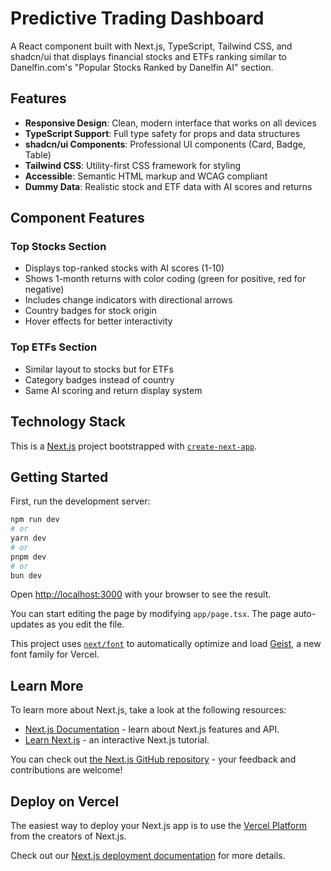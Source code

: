 # Predictive Trading Dashboard

A React component built with Next.js, TypeScript, Tailwind CSS, and shadcn/ui that displays financial stocks and ETFs ranking similar to Danelfin.com's "Popular Stocks Ranked by Danelfin AI" section.

## Features

- **Responsive Design**: Clean, modern interface that works on all devices
- **TypeScript Support**: Full type safety for props and data structures  
- **shadcn/ui Components**: Professional UI components (Card, Badge, Table)
- **Tailwind CSS**: Utility-first CSS framework for styling
- **Accessible**: Semantic HTML markup and WCAG compliant
- **Dummy Data**: Realistic stock and ETF data with AI scores and returns

## Component Features

### Top Stocks Section
- Displays top-ranked stocks with AI scores (1-10)
- Shows 1-month returns with color coding (green for positive, red for negative)
- Includes change indicators with directional arrows
- Country badges for stock origin
- Hover effects for better interactivity

### Top ETFs Section  
- Similar layout to stocks but for ETFs
- Category badges instead of country
- Same AI scoring and return display system

## Technology Stack

This is a [Next.js](https://nextjs.org) project bootstrapped with [`create-next-app`](https://nextjs.org/docs/app/api-reference/cli/create-next-app).

## Getting Started

First, run the development server:

```bash
npm run dev
# or
yarn dev
# or
pnpm dev
# or
bun dev
```

Open [http://localhost:3000](http://localhost:3000) with your browser to see the result.

You can start editing the page by modifying `app/page.tsx`. The page auto-updates as you edit the file.

This project uses [`next/font`](https://nextjs.org/docs/app/building-your-application/optimizing/fonts) to automatically optimize and load [Geist](https://vercel.com/font), a new font family for Vercel.

## Learn More

To learn more about Next.js, take a look at the following resources:

- [Next.js Documentation](https://nextjs.org/docs) - learn about Next.js features and API.
- [Learn Next.js](https://nextjs.org/learn) - an interactive Next.js tutorial.

You can check out [the Next.js GitHub repository](https://github.com/vercel/next.js) - your feedback and contributions are welcome!

## Deploy on Vercel

The easiest way to deploy your Next.js app is to use the [Vercel Platform](https://vercel.com/new?utm_medium=default-template&filter=next.js&utm_source=create-next-app&utm_campaign=create-next-app-readme) from the creators of Next.js.

Check out our [Next.js deployment documentation](https://nextjs.org/docs/app/building-your-application/deploying) for more details.
